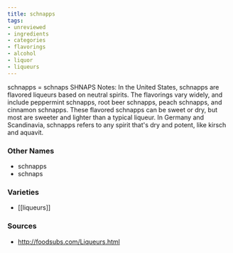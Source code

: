 ```yaml
---
title: schnapps
tags:
- unreviewed
- ingredients
- categories
- flavorings
- alcohol
- liquor
- liqueurs
---
```

schnapps = schnaps SHNAPS Notes: In the United States, schnapps are flavored liqueurs based on neutral spirits. The flavorings vary widely, and include peppermint schnapps, root beer schnapps, peach schnapps, and cinnamon schnapps. These flavored schnapps can be sweet or dry, but most are sweeter and lighter than a typical liqueur. In Germany and Scandinavia, schnapps refers to any spirit that's dry and potent, like kirsch and aquavit.

### Other Names

* schnapps
* schnaps

### Varieties

* [[liqueurs]]

### Sources
* http://foodsubs.com/Liqueurs.html
